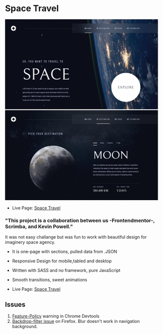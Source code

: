 # Space Travel

![Screen](/assets/preview-home.png "Desktop Preview")
![Screen](/assets/preview-destinations.png "Desktop Preview")


- Live Page: [Space Travel](https://denisdindar.github.io/space-travel/)

### "This project is a collaboration between us -Frontendmentor-, Scrimba, and Kevin Powell."
It was not easy challange but was fun to work with beautiful design for imaginery space agency. 

- It is one-page with sections, pulled data from .JSON
- Responsive Design for mobile,tabled and desktop
- Written with SASS and no framework, pure JavaScript
- Smooth transitions, sweet animations

- Live Page: [Space Travel](https://denisdindar.github.io/space-travel/)


## Issues
1. [Feature-Policy](https://stackoverflow.com/questions/63050916/how-to-set-feature-policy-headers-in-js) warning in Chrome Devtools
2. [Backdrop-filter issue](https://dev.to/snkds/how-to-enable-backdrop-filter-in-firefox-2n8e]) on Firefox. Blur doesn't work in navigation background.
